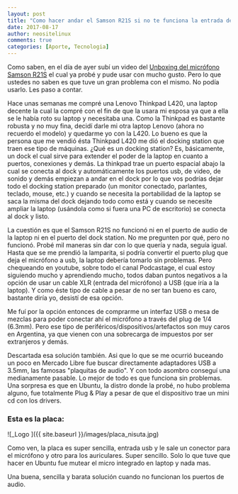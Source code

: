 ```yaml
---
layout: post
title: "Como hacer andar el Samson R21S si no te funciona la entrada de micrófono"
date: 2017-08-17
author: neositelinux
comments: true
categories: [Aporte, Tecnologia]
---
```


Como saben, en el día de ayer subí un video del [Unboxing del micrófono Samson R21S](https://neoranger.github.io/Unboxing-Microfono-Samson-R21S/) el cual ya probé y pude usar con mucho gusto.
Pero lo que ustedes no saben es que tuve un gran problema con el mismo. No podía usarlo. Les paso a contar.

Hace unas semanas me compré una Lenovo Thinkpad L420, una laptop decente la cual la compré con el fin de que la usara mi esposa ya que a ella se le había roto su laptop y necesitaba una. Como la Thinkpad es bastante robusta y no muy fina, decidí darle mi otra laptop Lenovo (ahora no recuerdo el modelo) y quedarme yo con la L420.
Lo bueno es que la persona que me vendió ésta Thinkpad L420 me dió el docking station que traen ese tipo de máquinas. ¿Qué es un docking station? Es, básicamente, un dock el cual sirve para extender el poder de la laptop en cuanto a puertos, conexiones y demás. La thinkpad trae un puerto espacial abajo la cual se conecta al dock y automáticamente los puertos usb, de video, de sonido y demás empiezan a andar en el dock por lo que vos podrías dejar todo el docking station preparado (un monitor conectado, parlantes, teclado, mouse, etc.) y cuando se necesita la portabilidad de la laptop se saca la misma del dock dejando todo como está y cuando se necesite ampliar la laptop (usándola como si fuera una PC de escritorio) se conecta al dock y listo.

La cuestión es que el Samson R21S no funcionó ni en el puerto de audio de la laptop ni en el puerto del dock station. No me pregunten por qué, pero no funcionó. Probé mil maneras sin dar con lo que quería y nada, seguía igual.
Hasta que se me prendió la lamparita, si podría convertir el puerto plug que deja el micrófono a usb, la laptop debería tomarlo sin problemas.
Pero chequeando en youtube, sobre todo el canal Podcastage, el cual estoy siguiendo mucho y aprendiendo mucho, todos daban puntos negativos a la opción de usar un cable XLR (entrada del micrófono) a USB (que iría a la laptop). Y como éste tipo de cable a pesar de no ser tan bueno es caro, bastante diría yo, desistí de esa opción.

Me fuí por la opción entonces de comprarme un interfaz USB o mesa de mezclas para poder conectar ahí el micrófono a través del plug de 1/4 (6.3mm). Pero ese tipo de periféricos/dispositivos/artefactos son muy caros en Argentina, ya que vienen con una sobrecarga de impuestos por ser extranjeros y demás.

Descartada esa solución también. Asi que lo que se me ocurrió buceando un poco en Mercado Libre fue buscar directamente adaptadores USB a 3.5mm, las famosas "plaquitas de audio". Y con todo asombro conseguí una medianamente pasable. Lo mejor de todo es que funciona sin problemas. Una sorpresa es que en Ubuntu, la distro donde la probé, no hubo problema alguno, fue totalmente Plug & Play a pesar de que el dispositivo trae un mini cd con los drivers.

### Esta es la placa:
![_Logo ]({{ site.baseurl }}/images/placa_nisuta.jpg)

Como ven, la placa es super sencilla, entrada usb y le sale un conector para el  micrófono y otro para los auriculares. Super sencillo. Solo lo que tuve que hacer en Ubuntu fue mutear el micro integrado en laptop y nada mas.

Una buena, sencilla y barata solución cuando no funcionan los puertos de audio.
